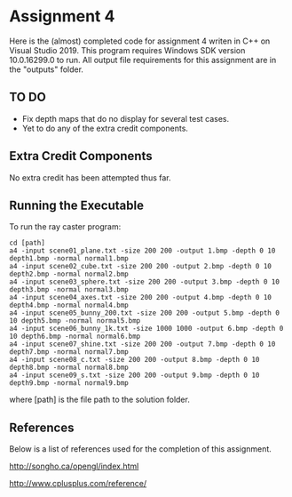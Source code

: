 # Assignment 4

Here is the (almost) completed code for assignment 4 writen in C++ on Visual Studio 2019. 
This program requires Windows SDK version 10.0.16299.0 to run. 
All output file requirements for this assignment are in the "outputs" folder. 

## TO DO

* Fix depth maps that do no display for several test cases. 
* Yet to do any of the extra credit components.

## Extra Credit Components

No extra credit has been attempted thus far. 

## Running the Executable

To run the ray caster program:

```
cd [path] 
a4 -input scene01_plane.txt -size 200 200 -output 1.bmp -depth 0 10 depth1.bmp -normal normal1.bmp
a4 -input scene02_cube.txt -size 200 200 -output 2.bmp -depth 0 10 depth2.bmp -normal normal2.bmp
a4 -input scene03_sphere.txt -size 200 200 -output 3.bmp -depth 0 10 depth3.bmp -normal normal3.bmp
a4 -input scene04_axes.txt -size 200 200 -output 4.bmp -depth 0 10 depth4.bmp -normal normal4.bmp
a4 -input scene05_bunny_200.txt -size 200 200 -output 5.bmp -depth 0 10 depth5.bmp -normal normal5.bmp
a4 -input scene06_bunny_1k.txt -size 1000 1000 -output 6.bmp -depth 0 10 depth6.bmp -normal normal6.bmp
a4 -input scene07_shine.txt -size 200 200 -output 7.bmp -depth 0 10 depth7.bmp -normal normal7.bmp
a4 -input scene08_c.txt -size 200 200 -output 8.bmp -depth 0 10 depth8.bmp -normal normal8.bmp
a4 -input scene09_s.txt -size 200 200 -output 9.bmp -depth 0 10 depth9.bmp -normal normal9.bmp
```

where [path] is the file path to the solution folder.


## References

Below is a list of references used for the completion of this assignment. 

http://songho.ca/opengl/index.html

http://www.cplusplus.com/reference/




